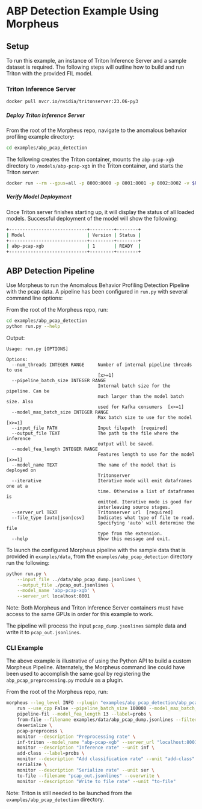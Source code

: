 <!--
SPDX-FileCopyrightText: Copyright (c) 2021-2023, NVIDIA CORPORATION & AFFILIATES. All rights reserved.
SPDX-License-Identifier: Apache-2.0

Licensed under the Apache License, Version 2.0 (the "License");
you may not use this file except in compliance with the License.
You may obtain a copy of the License at

http://www.apache.org/licenses/LICENSE-2.0

Unless required by applicable law or agreed to in writing, software
distributed under the License is distributed on an "AS IS" BASIS,
WITHOUT WARRANTIES OR CONDITIONS OF ANY KIND, either express or implied.
See the License for the specific language governing permissions and
limitations under the License.
-->

# ABP Detection Example Using Morpheus


## Setup
To run this example, an instance of Triton Inference Server and a sample dataset is required. The following steps will outline how to build and run Triton with the provided FIL model.

### Triton Inference Server
```bash
docker pull nvcr.io/nvidia/tritonserver:23.06-py3
```

##### Deploy Triton Inference Server
From the root of the Morpheus repo, navigate to the anomalous behavior profiling example directory:
```bash
cd examples/abp_pcap_detection
```

The following creates the Triton container, mounts the `abp-pcap-xgb` directory to `/models/abp-pcap-xgb` in the Triton container, and starts the Triton server:
```bash
docker run --rm --gpus=all -p 8000:8000 -p 8001:8001 -p 8002:8002 -v $PWD/abp-pcap-xgb:/models/abp-pcap-xgb --name tritonserver nvcr.io/nvidia/tritonserver:23.06-py3 tritonserver --model-repository=/models --exit-on-error=false
```

##### Verify Model Deployment
Once Triton server finishes starting up, it will display the status of all loaded models. Successful deployment of the model will show the following:

```bash
+-----------------------------+---------+--------+
| Model                       | Version | Status |
+-----------------------------+---------+--------+
| abp-pcap-xgb                | 1       | READY  |
+-----------------------------+---------+--------+
```

## ABP Detection Pipeline
Use Morpheus to run the Anomalous Behavior Profiling Detection Pipeline with the pcap data. A pipeline has been configured in `run.py` with several command line options:

From the root of the Morpheus repo, run:
```bash
cd examples/abp_pcap_detection
python run.py --help
```

Output:
```
Usage: run.py [OPTIONS]

Options:
  --num_threads INTEGER RANGE     Number of internal pipeline threads to use
                                  [x>=1]
  --pipeline_batch_size INTEGER RANGE
                                  Internal batch size for the pipeline. Can be
                                  much larger than the model batch size. Also
                                  used for Kafka consumers  [x>=1]
  --model_max_batch_size INTEGER RANGE
                                  Max batch size to use for the model  [x>=1]
  --input_file PATH               Input filepath  [required]
  --output_file TEXT              The path to the file where the inference
                                  output will be saved.
  --model_fea_length INTEGER RANGE
                                  Features length to use for the model  [x>=1]
  --model_name TEXT               The name of the model that is deployed on
                                  Tritonserver
  --iterative                     Iterative mode will emit dataframes one at a
                                  time. Otherwise a list of dataframes is
                                  emitted. Iterative mode is good for
                                  interleaving source stages.
  --server_url TEXT               Tritonserver url  [required]
  --file_type [auto|json|csv]     Indicates what type of file to read.
                                  Specifying 'auto' will determine the file
                                  type from the extension.
  --help                          Show this message and exit.
```

To launch the configured Morpheus pipeline with the sample data that is provided in `examples/data`, from the `examples/abp_pcap_detection` directory run the following:

```bash
python run.py \
	--input_file ../data/abp_pcap_dump.jsonlines \
	--output_file ./pcap_out.jsonlines \
	--model_name 'abp-pcap-xgb' \
	--server_url localhost:8001
```
Note: Both Morpheus and Triton Inference Server containers must have access to the same GPUs in order for this example to work.

The pipeline will process the input `pcap_dump.jsonlines` sample data and write it to `pcap_out.jsonlines`.

### CLI Example
The above example is illustrative of using the Python API to build a custom Morpheus Pipeline.
Alternately, the Morpheus command line could have been used to accomplish the same goal by registering the `abp_pcap_preprocessing.py` module as a plugin.

From the root of the Morpheus repo, run:
```bash
morpheus --log_level INFO --plugin "examples/abp_pcap_detection/abp_pcap_preprocessing.py" \
    run --use_cpp False --pipeline_batch_size 100000 --model_max_batch_size 100000 \
    pipeline-fil --model_fea_length 13 --label=probs \
    from-file --filename examples/data/abp_pcap_dump.jsonlines --filter_null False \
    deserialize \
    pcap-preprocess \
    monitor --description "Preprocessing rate" \
    inf-triton --model_name "abp-pcap-xgb" --server_url "localhost:8001" --force_convert_inputs=True \
    monitor --description "Inference rate" --unit inf \
    add-class --label=probs \
    monitor --description "Add classification rate" --unit "add-class" \
    serialize \
    monitor --description "Serialize rate" --unit ser \
    to-file --filename "pcap_out.jsonlines" --overwrite \
    monitor --description "Write to file rate" --unit "to-file"
```

Note: Triton is still needed to be launched from the `examples/abp_pcap_detection` directory.
